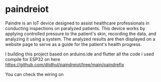 # paindreiot

Paindre is an IoT device designed to assist healthcare professionals in conducting inspections on paralyzed patients. This device works by applying controlled pressure to the patient's skin, recording the data, and analyzing it using a system. The analyzed results are then displayed on a website page to serve as a guide for the patient's health progress.

I building this project based on arduino.ide and flutter 
all the code i used compile for ESP32 on here https://github.com/diidhul/paindreiot/tree/main/paindrefix

You can check the wiring on 
